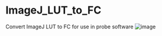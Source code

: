 # ImageJ_LUT_to_FC
Convert ImageJ LUT to FC for use in probe software
![image](https://github.com/user-attachments/assets/73be6c88-572e-463e-b716-0de5b407caaf)
